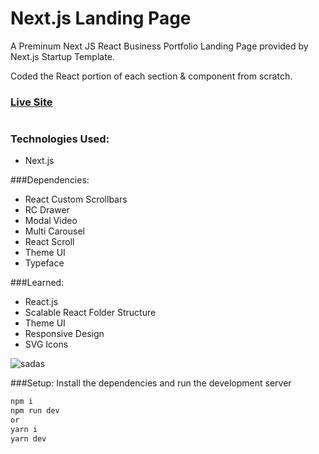 # Next.js Landing Page 

A Preminum Next JS React Business Portfolio Landing Page provided by Next.js Startup Template. 

Coded the React portion of each section & component from scratch.  

### [Live Site](https://objective-meninsky-dd1ce1.netlify.app/)

#

### Technologies Used: 
+ Next.js 

###Dependencies: 
+ React Custom Scrollbars
+ RC Drawer
+ Modal Video 
+ Multi Carousel 
+ React Scroll
+ Theme UI
+ Typeface 

###Learned: 
+ React.js 
+ Scalable React Folder Structure 
+ Theme UI 
+ Responsive Design 
+ SVG Icons 

![sadas](https://user-images.githubusercontent.com/68490255/137621056-5e71fbef-7615-4725-8dbf-86d8b56e74e0.jpg)

###Setup:
Install the dependencies and run the development server
```bash
npm i
npm run dev
or
yarn i
yarn dev
```
